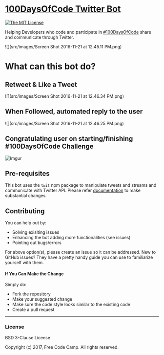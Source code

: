 # [100DaysOfCode Twitter Bot](https://twitter.com/hashtag/100DaysOfCode?src=hash)

[![The MIT License](https://img.shields.io/badge/license-MIT-orange.svg?style=flat-square)](http://opensource.org/licenses/MIT)

Helping Developers who code and participate in [#100DaysOfCode](https://twitter.com/hashtag/100DaysOfCode?src=hash) share and communicate through Twitter.

![](src/images/Screen Shot 2016-11-21 at 12.45.11 PM.png)

# What can this bot do?

## Retweet & Like a Tweet
![](src/images/Screen Shot 2016-11-21 at 12.46.34 PM.png)

## When Followed, automated reply to the user
![](src/images/Screen Shot 2016-11-21 at 12.46.25 PM.png)

## Congratulating user on starting/finishing #100DaysOfCode Challenge
![Imgur](http://i.imgur.com/d8pu9LO.png)

## Pre-requisites

This bot uses the `twit` npm package to manipulate tweets and streams and communicate with Twitter API. Please refer [documentation](https://github.com/ttezel/twit) to make substantial changes.

## Contributing

You can help out by:

- Solving exisiting issues
- Enhancing the bot adding more functionalities (see issues)
- Pointing out bugs/errors

For above option(s), please create an issue so it can be addressed. New to GitHub issues? They have a pretty handy guide you can use to familiarize yourself with them.

#### If You Can Make the Change
Simply do:
- Fork the repository
- Make your suggested change
- Make sure the code style looks similar to the existing code
- Create a pull request

--- 

### License

BSD 3-Clause License

Copyright (c) 2017, Free Code Camp. All rights reserved.
